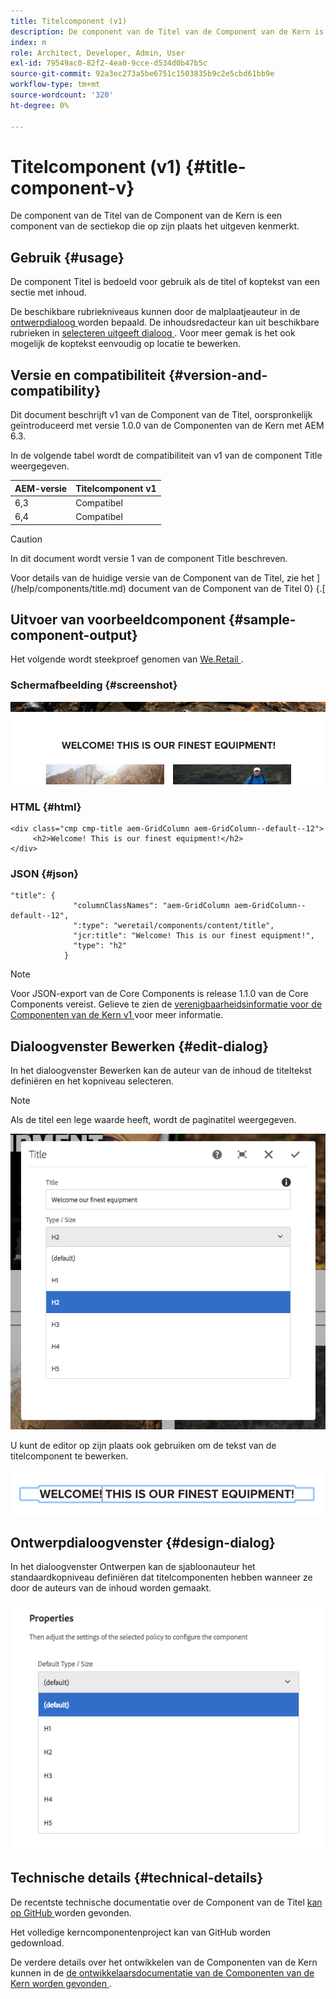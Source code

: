```yaml
---
title: Titelcomponent (v1)
description: De component van de Titel van de Component van de Kern is een component van de sectiekop die op zijn plaats het uitgeven kenmerkt.
index: n
role: Architect, Developer, Admin, User
exl-id: 79549ac0-82f2-4ea0-9cce-d534d0b47b5c
source-git-commit: 92a3ec273a5be6751c1503835b9c2e5cbd61bb9e
workflow-type: tm+mt
source-wordcount: '320'
ht-degree: 0%

---
```



# Titelcomponent (v1) {#title-component-v}

De component van de Titel van de Component van de Kern is een component van de sectiekop die op zijn plaats het uitgeven kenmerkt.

## Gebruik {#usage}

De component Titel is bedoeld voor gebruik als de titel of koptekst van een sectie met inhoud.

De beschikbare rubriekniveaus kunnen door de malplaatjeauteur in de [ ontwerpdialoog ](#design-dialog) worden bepaald. De inhoudsredacteur kan uit beschikbare rubrieken in [ selecteren uitgeeft dialoog ](#edit-dialog). Voor meer gemak is het ook mogelijk de koptekst eenvoudig op locatie te bewerken.

## Versie en compatibiliteit {#version-and-compatibility}

Dit document beschrijft v1 van de Component van de Titel, oorspronkelijk geïntroduceerd met versie 1.0.0 van de Componenten van de Kern met AEM 6.3.

In de volgende tabel wordt de compatibiliteit van v1 van de component Title weergegeven.

| AEM-versie | Titelcomponent v1 |
|--- |--- |
| 6,3 | Compatibel |
| 6,4 | Compatibel |

>[!CAUTION]
>
>In dit document wordt versie 1 van de component Title beschreven.
>
>Voor details van de huidige versie van de Component van de Titel, zie het ](/help/components/title.md) document van de Component van de Titel 0} {.[

## Uitvoer van voorbeeldcomponent {#sample-component-output}

Het volgende wordt steekproef genomen van [ We.Retail ](https://helpx.adobe.com/experience-manager/6-4/sites/developing/using/we-retail.html).

### Schermafbeelding {#screenshot}

![](/help/assets/chlimage_1-36.png)

### HTML {#html}

```
<div class="cmp cmp-title aem-GridColumn aem-GridColumn--default--12">
     <h2>Welcome! This is our finest equipment!</h2>
</div>
```

### JSON {#json}

```
"title": {
              "columnClassNames": "aem-GridColumn aem-GridColumn--default--12",
              ":type": "weretail/components/content/title",
              "jcr:title": "Welcome! This is our finest equipment!",
              "type": "h2"
            }
```

>[!NOTE]
>
>Voor JSON-export van de Core Components is release 1.1.0 van de Core Components vereist. Gelieve te zien de [ verenigbaarheidsinformatie voor de Componenten van de Kern v1 ](/help/versions.md) voor meer informatie.

## Dialoogvenster Bewerken {#edit-dialog}

In het dialoogvenster Bewerken kan de auteur van de inhoud de titeltekst definiëren en het kopniveau selecteren.

>[!NOTE]
>
>Als de titel een lege waarde heeft, wordt de paginatitel weergegeven.

![](/help/assets/chlimage_1-91.png)

U kunt de editor op zijn plaats ook gebruiken om de tekst van de titelcomponent te bewerken.

![](/help/assets/chlimage_1-37.png)

## Ontwerpdialoogvenster {#design-dialog}

In het dialoogvenster Ontwerpen kan de sjabloonauteur het standaardkopniveau definiëren dat titelcomponenten hebben wanneer ze door de auteurs van de inhoud worden gemaakt.

![](/help/assets/chlimage_1-92.png)

## Technische details {#technical-details}

De recentste technische documentatie over de Component van de Titel [ kan op GitHub ](https://github.com/adobe/aem-core-wcm-components/tree/master/content/src/content/jcr_root/apps/core/wcm/components/title/v1/title) worden gevonden.

Het volledige kerncomponentenproject kan van GitHub worden gedownload.

De verdere details over het ontwikkelen van de Componenten van de Kern kunnen in de [ de ontwikkelaarsdocumentatie van de Componenten van de Kern worden gevonden ](/help/developing/overview.md).
